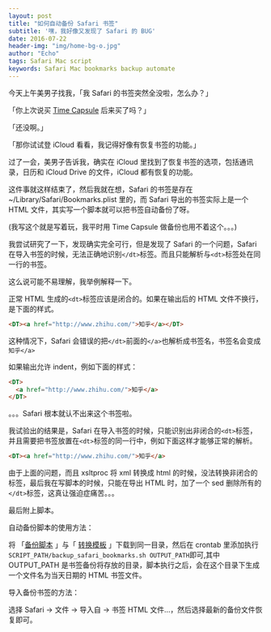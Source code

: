 ```yaml
---
layout: post
title: "如何自动备份 Safari 书签"
subtitle: '嘿，我好像又发现了 Safari 的 BUG'
date: 2016-07-22
header-img: "img/home-bg-o.jpg"
author: "Echo"
tags: Safari Mac script
keywords: Safari Mac bookmarks backup automate
---
```


今天上午美男子找我，「我 Safari 的书签突然全没啦，怎么办？」

「你上次说买 [Time Capsule](http://www.apple.com/cn/shop/product/ME177CH/A/airport-time-capsule-2tb?fnode=5f) 后来买了吗？」

「还没啊。」

「那你试试登 iCloud 看看，我记得好像有恢复书签的功能。」

过了一会，美男子告诉我，确实在 iCloud 里找到了恢复书签的选项，包括通讯录，日历和 iCloud Drive 的文件，iCloud 都有恢复的功能。

这件事就这样结束了，然后我就在想，Safari 的书签是存在  ~/Library/Safari/Bookmarks.plist 里的，而 Safari 导出的书签实际上是一个 HTML 文件，其实写一个脚本就可以把书签自动备份了呀。

(我写这个就是写着玩，我平时用 Time Capsule 做备份也用不着这个。。。)

我尝试研究了一下，发现确实完全可行，但是发现了 Safari 的一个问题，Safari 在导入书签的时候，无法正确地识别`</dt>`标签。而且只能解析与`<dt>`标签处在同一行的书签。

这么说可能不易理解，我举例解释一下。

正常 HTML 生成的`<dt>`标签应该是闭合的。如果在输出后的 HTML 文件不换行，是下面的样式。

```html
<DT><a href="http://www.zhihu.com/">知乎</a></DT>
```

这种情况下，Safari 会错误的把`</dt>`前面的`</a>`也解析成书签名，书签名会变成`知乎</a>`

如果输出允许 indent，例如下面的样式：

```html
<DT>
  <a href="http://www.zhihu.com/">知乎</a>
</DT>
```

。。。Safari 根本就认不出来这个书签啦。

我试验出的结果是，Safari 在导入书签的时候，只能识别出非闭合的`<dt>`标签，并且需要把书签放置在`<dt>`标签的同一行中，例如下面这样才能够正常的解析。

```html
<DT><a href="http://www.zhihu.com/">知乎</a>
```

由于上面的问题，而且 xsltproc 将 xml 转换成 html 的时候，没法转换非闭合的标签，最后我在写脚本的时候，只能在导出 HTML 时，加了一个 sed 删除所有的`</dt>`标签，这真让强迫症痛苦。。。

最后附上脚本。

自动备份脚本的使用方法：

将 「[备份脚本](https://gist.github.com/echohn/eb8f31165aa288a3d0de115ac11ee543) 」与「 [转换模板](https://gist.github.com/echohn/4c5edcd8697b29cec9bafb36889e6953) 」下载到同一目录，然后在 crontab 里添加执行 `SCRIPT_PATH/backup_safari_bookmarks.sh OUTPUT_PATH`即可,其中 OUTPUT_PATH 是书签备份将存放的目录，脚本执行之后，会在这个目录下生成一个文件名为当天日期的 HTML 书签文件。

导入备份书签的方法：

选择 Safari -> 文件 -> 导入自 -> 书签 HTML 文件...，然后选择最新的备份文件恢复即可。 








